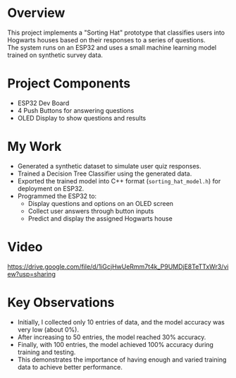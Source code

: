 # Overview

This project implements a "Sorting Hat" prototype that classifies users into Hogwarts houses based on their responses to a series of questions.  
The system runs on an ESP32 and uses a small machine learning model trained on synthetic survey data.

# Project Components
- ESP32 Dev Board
- 4 Push Buttons for answering questions
- OLED Display to show questions and results

# My Work
- Generated a synthetic dataset to simulate user quiz responses.
- Trained a Decision Tree Classifier using the generated data.
- Exported the trained model into C++ format (`sorting_hat_model.h`) for deployment on ESP32.
- Programmed the ESP32 to:
  - Display questions and options on an OLED screen
  - Collect user answers through button inputs
  - Predict and display the assigned Hogwarts house
    
# Video
  https://drive.google.com/file/d/1iGcjHwUeRmm7t4k_P9UMDjE8TeTTxWr3/view?usp=sharing

# Key Observations
- Initially, I collected only 10 entries of data, and the model accuracy was very low (about 0%).
- After increasing to 50 entries, the model reached 30% accuracy.
- Finally, with 100 entries, the model achieved 100% accuracy during training and testing.
- This demonstrates the importance of having enough and varied training data to achieve better performance.
